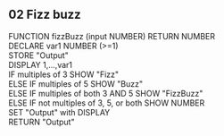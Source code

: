 ## 02 Fizz buzz ##
FUNCTION fizzBuzz (input NUMBER) RETURN NUMBER  
DECLARE var1 NUMBER (>=1)  
STORE "Output"  
DISPLAY 1,...,var1  
IF multiples of 3 SHOW "Fizz"  
ELSE IF multiples of 5 SHOW "Buzz"  
ELSE IF multiples of both 3 AND 5 SHOW "FizzBuzz"  
ELSE IF not multiples of 3, 5, or both SHOW NUMBER  
SET "Output" with DISPLAY  
RETURN "Output"
